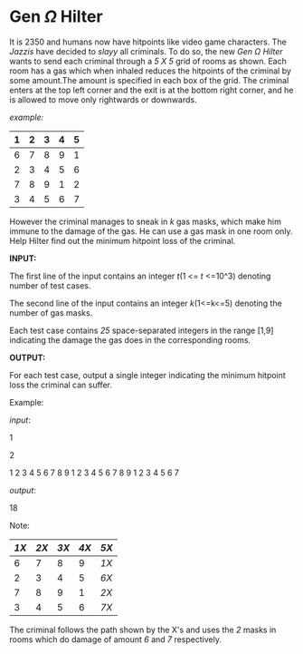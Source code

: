# Gen $\Omega$ Hilter

It is 2350 and humans now have hitpoints like video game characters. The *Jazzis* have decided to *slayy* all criminals.
To do so, the new *Gen* $\Omega$ *Hilter* wants to send each criminal through a *5 X 5* grid of rooms as shown. Each room has a gas which 
when inhaled reduces the hitpoints of the criminal by some amount.The amount is specified in each box of the grid.
The criminal enters at the top left corner and the exit is at the bottom right corner, and he is allowed to move only
rightwards or downwards.

*example:*

| 1 | 2 | 3 | 4 | 5 |
|-|-|-|-|-|
| 6 |7 |8 |9 |1 |
| 2| 3| 4| 5| 6|
|7 |8 |9 |1 |2 |
|3 |4 |5 |6 |7 |

However the criminal manages to sneak in *k* gas masks, which make him immune to the damage of the gas. He can use a gas mask in one room only.
Help Hilter find out the minimum hitpoint loss of the criminal.

**INPUT:**

The first line of the input contains an integer *t*(1 <= *t* <=10^3) denoting number of test cases. 

The second line of the input contains an integer *k*(1<=k<=5) denoting the number of gas masks.

Each test case contains *25* space-separated integers in the range [1,9] indicating the damage the gas does in the corresponding rooms.

**OUTPUT:**

For each test case, output a single integer indicating the minimum hitpoint loss the criminal can suffer.

Example:

*input*:

1

2

1
2
3
4
5
6
7
8
9
1
2
3
4
5
6
7
8
9
1
2
3
4
5
6
7

*output*:

18

Note:

| *1X* | *2X* | *3X* | *4X* | *5X* |
|-|-|-|-|-|
| 6 |7 |8 |9 |*1X* |
| 2| 3| 4| 5| *6X*|
|7 |8 |9 |1 |*2X* |
|3 |4 |5 |6 |*7X* |

The criminal follows the path shown by the X's and uses the *2* masks in rooms which do damage of amount *6* and *7* respectively.







